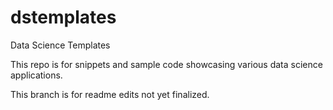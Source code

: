 # dstemplates
Data Science Templates

This repo is for snippets and sample code showcasing various data science applications.

This branch is for readme edits not yet finalized.
